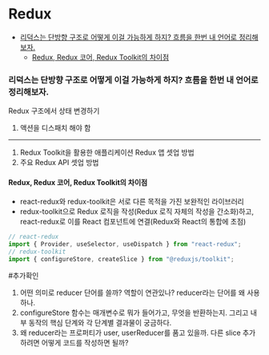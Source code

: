 # Redux

<!-- toc -->

- [리덕스는 단방향 구조로 어떻게 이걸 가능하게 하지? 흐름을 한번 내 언어로 정리해보자.](#%EB%A6%AC%EB%8D%95%EC%8A%A4%EB%8A%94-%EB%8B%A8%EB%B0%A9%ED%96%A5-%EA%B5%AC%EC%A1%B0%EB%A1%9C-%EC%96%B4%EB%96%BB%EA%B2%8C-%EC%9D%B4%EA%B1%B8-%EA%B0%80%EB%8A%A5%ED%95%98%EA%B2%8C-%ED%95%98%EC%A7%80-%ED%9D%90%EB%A6%84%EC%9D%84-%ED%95%9C%EB%B2%88-%EB%82%B4-%EC%96%B8%EC%96%B4%EB%A1%9C-%EC%A0%95%EB%A6%AC%ED%95%B4%EB%B3%B4%EC%9E%90)
  * [Redux, Redux 코어, Redux Toolkit의 차이점](#redux-redux-%EC%BD%94%EC%96%B4-redux-toolkit%EC%9D%98-%EC%B0%A8%EC%9D%B4%EC%A0%90)

<!-- tocstop -->

### 리덕스는 단방향 구조로 어떻게 이걸 가능하게 하지? 흐름을 한번 내 언어로 정리해보자.

Redux 구조에서 상태 변경하기

1. 액션을 디스패치 해야 함

---

1. Redux Toolkit을 활용한 애플리케이션 Redux 앱 셋업 방법
2. 주요 Redux API 셋업 방법

#### Redux, Redux 코어, Redux Toolkit의 차이점

- react-redux와 redux-toolkit은 서로 다른 목적을 가진 보완적인 라이브러리
- redux-toolkit으로 Redux 로직을 작성(Redux 로직 자체의 작성을 간소화)하고, react-redux로 이를 React 컴포넌트에 연결(Redux와 React의 통합에 초점)

```js
// react-redux
import { Provider, useSelector, useDispatch } from "react-redux";
// redux-toolkit
import { configureStore, createSlice } from "@reduxjs/toolkit";
```

#추가확인

1. 어떤 의미로 reducer 단어를 쓸까? 역할이 연관있나? reducer라는 단어를 왜 사용하나.
2. configureStore 함수는 매개변수로 뭐가 들어가고, 무엇을 반환하는지. 그리고 내부 동작의 핵심 단계와 각 단계별 결과물이 궁금하다.
3. 왜 reducer라는 프로퍼티가 user, userReducer를 품고 있을까. 다른 slice 추가하려면 어떻게 코드를 작성하면 될까?
